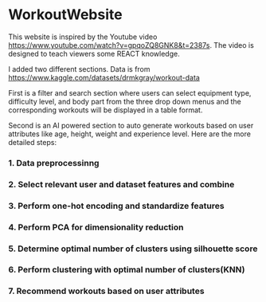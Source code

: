 # WorkoutWebsite
This website is inspired by the Youtube video https://www.youtube.com/watch?v=gpqoZQ8GNK8&t=2387s. The video is designed to teach viewers some REACT knowledge.

I added two different sections. Data is from https://www.kaggle.com/datasets/drmkgray/workout-data

First is a filter and search section where users can select equipment type, difficulty level, and body part from the three drop down menus and the corresponding workouts will be displayed in a table format.

Second is an AI powered section to auto generate workouts based on user attributes like age, height, weight and experience level.
Here are the more detailed steps:
### 1. Data preprocessinng
### 2. Select relevant user and dataset features and combine
### 3. Perform one-hot encoding and standardize features
### 4. Perform PCA for dimensionality reduction
### 5. Determine optimal number of clusters using silhouette score
### 6. Perform clustering with optimal number of clusters(KNN)
### 7. Recommend workouts based on user attributes

